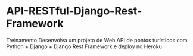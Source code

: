 # API-RESTful-Django-Rest-Framework
 Treinamento Desenvolva um projeto de Web API de pontos turísticos com Python + Django + Django Rest Framework e deploy no Heroku

